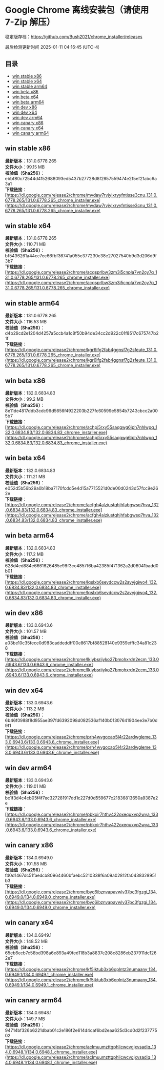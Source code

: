 # Google Chrome 离线安装包（请使用 7-Zip 解压）
稳定版存档：<https://github.com/Bush2021/chrome_installer/releases>

最后检测更新时间
2025-01-11 04:16:45 (UTC-4)

## 目录
* [win stable x86](https://github.com/Bush2021/chrome_installer?tab=readme-ov-file#win-stable-x86)
* [win stable x64](https://github.com/Bush2021/chrome_installer?tab=readme-ov-file#win-stable-x64)
* [win stable arm64](https://github.com/Bush2021/chrome_installer?tab=readme-ov-file#win-stable-arm64)
* [win beta x86](https://github.com/Bush2021/chrome_installer?tab=readme-ov-file#win-beta-x86)
* [win beta x64](https://github.com/Bush2021/chrome_installer?tab=readme-ov-file#win-beta-x64)
* [win beta arm64](https://github.com/Bush2021/chrome_installer?tab=readme-ov-file#win-beta-arm64)
* [win dev x86](https://github.com/Bush2021/chrome_installer?tab=readme-ov-file#win-dev-x86)
* [win dev x64](https://github.com/Bush2021/chrome_installer?tab=readme-ov-file#win-dev-x64)
* [win dev arm64](https://github.com/Bush2021/chrome_installer?tab=readme-ov-file#win-dev-arm64)
* [win canary x86](https://github.com/Bush2021/chrome_installer?tab=readme-ov-file#win-canary-x86)
* [win canary x64](https://github.com/Bush2021/chrome_installer?tab=readme-ov-file#win-canary-x64)
* [win canary arm64](https://github.com/Bush2021/chrome_installer?tab=readme-ov-file#win-canary-arm64)

## win stable x86
**最新版本**：131.0.6778.265  
**文件大小**：99.15 MB  
**校验值（Sha256）**：ebbf80c72544d4152688093ed5437b27728d8f2657559474e2f5ef21abc6a3a1  
**下载链接**：[https://dl.google.com/release2/chrome/mvdaw7rvjylxryyfntisse3cnu_131.0.6778.265/131.0.6778.265_chrome_installer.exe](https://dl.google.com/release2/chrome/mvdaw7rvjylxryyfntisse3cnu_131.0.6778.265/131.0.6778.265_chrome_installer.exe)  

## win stable x64
**最新版本**：131.0.6778.265  
**文件大小**：110.71 MB  
**校验值（Sha256）**：bf5436261a44cc7ec66fbf36741a055e377230e38e27027540b9d3d206d9f3b7  
**下载链接**：[https://dl.google.com/release2/chrome/acqsprlbw3zm3i5cnpla7vn2oy7q_131.0.6778.265/131.0.6778.265_chrome_installer.exe](https://dl.google.com/release2/chrome/acqsprlbw3zm3i5cnpla7vn2oy7q_131.0.6778.265/131.0.6778.265_chrome_installer.exe)  

## win stable arm64
**最新版本**：131.0.6778.265  
**文件大小**：116.53 MB  
**校验值（Sha256）**：d4b29cd2e1204d4257a5ccb4a1c8f50b94de34cc2d922c01f8517c675747b21f  
**下载链接**：[https://dl.google.com/release2/chrome/kgr6ifg2fab4ggnsf7g2sfeute_131.0.6778.265/131.0.6778.265_chrome_installer.exe](https://dl.google.com/release2/chrome/kgr6ifg2fab4ggnsf7g2sfeute_131.0.6778.265/131.0.6778.265_chrome_installer.exe)  

## win beta x86
**最新版本**：132.0.6834.83  
**文件大小**：99.2 MB  
**校验值（Sha256）**：8e11de4817ddb3cdc96d5656f4922203b227fc60599e5854b7243cbcc2a005b7  
**下载链接**：[https://dl.google.com/release2/chrome/achpj5rxy55saqgwg6iph7nhlwpq_132.0.6834.83/132.0.6834.83_chrome_installer.exe](https://dl.google.com/release2/chrome/achpj5rxy55saqgwg6iph7nhlwpq_132.0.6834.83/132.0.6834.83_chrome_installer.exe)  

## win beta x64
**最新版本**：132.0.6834.83  
**文件大小**：111.21 MB  
**校验值（Sha256）**：e052d5b56b29a0b18ba7170fcdd5e4d15a7715521d0de00d0243d57fcc9e262e  
**下载链接**：[https://dl.google.com/release2/chrome/acfgh4alziustqhjhfabgwsq7hva_132.0.6834.83/132.0.6834.83_chrome_installer.exe](https://dl.google.com/release2/chrome/acfgh4alziustqhjhfabgwsq7hva_132.0.6834.83/132.0.6834.83_chrome_installer.exe)  

## win beta arm64
**最新版本**：132.0.6834.83  
**文件大小**：117.2 MB  
**校验值（Sha256）**：628d4ed884e6661626485e98f3cc4857f6ba42385f471362a2d08041badd0b01  
**下载链接**：[https://dl.google.com/release2/chrome/lqslxb6sevdccw2s2avyjgjwo4_132.0.6834.83/132.0.6834.83_chrome_installer.exe](https://dl.google.com/release2/chrome/lqslxb6sevdccw2s2avyjgjwo4_132.0.6834.83/132.0.6834.83_chrome_installer.exe)  

## win dev x86
**最新版本**：133.0.6943.6  
**文件大小**：101.57 MB  
**校验值（Sha256）**：a03be10c35fece0d983caddeddff00e8617bf88528140e9359efffc34a81c238  
**下载链接**：[https://dl.google.com/release2/chrome/lkiybsriiyko27bmohxrdn2ecm_133.0.6943.6/133.0.6943.6_chrome_installer.exe](https://dl.google.com/release2/chrome/lkiybsriiyko27bmohxrdn2ecm_133.0.6943.6/133.0.6943.6_chrome_installer.exe)  

## win dev x64
**最新版本**：133.0.6943.6  
**文件大小**：113.2 MB  
**校验值（Sha256）**：6b46f0988f8d955ae397fd6392098d082536af140b01307641904ee3e7b0d9f1  
**下载链接**：[https://dl.google.com/release2/chrome/prh4wvgocao5l4r22ardwgleme_133.0.6943.6/133.0.6943.6_chrome_installer.exe](https://dl.google.com/release2/chrome/prh4wvgocao5l4r22ardwgleme_133.0.6943.6/133.0.6943.6_chrome_installer.exe)  

## win dev arm64
**最新版本**：133.0.6943.6  
**文件大小**：119.01 MB  
**校验值（Sha256）**：bc1f3d4c4cb05f4f7ec327281917dd1c227d0d559677c21836813650a9387e2e  
**下载链接**：[https://dl.google.com/release2/chrome/pbkoir7hthv422oxequxvp2wya_133.0.6943.6/133.0.6943.6_chrome_installer.exe](https://dl.google.com/release2/chrome/pbkoir7hthv422oxequxvp2wya_133.0.6943.6/133.0.6943.6_chrome_installer.exe)  

## win canary x86
**最新版本**：134.0.6949.0  
**文件大小**：101.58 MB  
**校验值（Sha256）**：f40d1467dc51faedcb80964460bfaebc5210338f6a09a02812fa0438328951b3  
**下载链接**：[https://dl.google.com/release2/chrome/byc6ibznvapavwlv37pc3fgzgi_134.0.6949.0/134.0.6949.0_chrome_installer.exe](https://dl.google.com/release2/chrome/byc6ibznvapavwlv37pc3fgzgi_134.0.6949.0/134.0.6949.0_chrome_installer.exe)  

## win canary x64
**最新版本**：134.0.6949.1  
**文件大小**：148.52 MB  
**校验值（Sha256）**：65eb6ecb7c58bd398a6e893a49fed118b3a8837e208c8286eb237911dc1262e7  
**下载链接**：[https://dl.google.com/release2/chrome/kf5iktub3xb6oplntz3numaany_134.0.6949.1/134.0.6949.1_chrome_installer.exe](https://dl.google.com/release2/chrome/kf5iktub3xb6oplntz3numaany_134.0.6949.1/134.0.6949.1_chrome_installer.exe)  

## win canary arm64
**最新版本**：134.0.6948.1  
**文件大小**：149.7 MB  
**校验值（Sha256）**：94714bf326b6221dbab01c2e186f2e614d4caf6bd2eaa625d3cd0d2f23777502  
**下载链接**：[https://dl.google.com/release2/chrome/aclmuumzttgphlicwcvgjxvsadiq_134.0.6948.1/134.0.6948.1_chrome_installer.exe](https://dl.google.com/release2/chrome/aclmuumzttgphlicwcvgjxvsadiq_134.0.6948.1/134.0.6948.1_chrome_installer.exe)  

